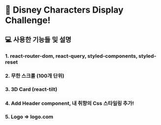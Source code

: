 # 🙂 Disney Characters Display Challenge!

## 💻 사용한 기능들 및 설명

### 1. react-router-dom, react-query, styled-components, styled-reset
### 2. 무한 스크롤 (100개 단위)
### 3. 3D Card (react-tilt)
### 4. Add Header component, 내 취향의 Css 스타일링 추가!
### 5. Logo => logo.com

